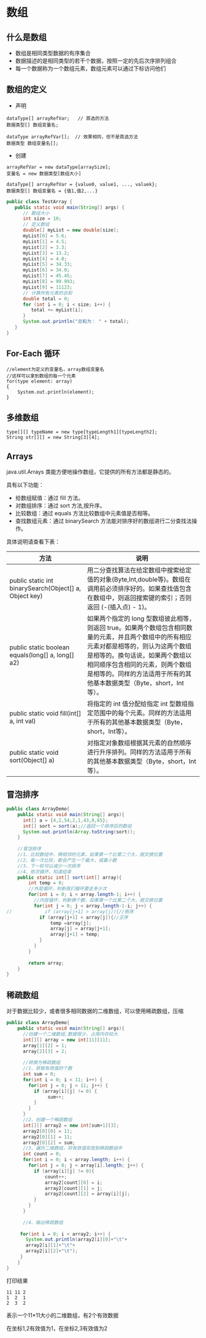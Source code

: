 # 数组

## 什么是数组

* 数组是相同类型数据的有序集合
* 数据描述的是相同类型的若干个数据，按照一定的先后次序排列组合
* 每一个数据称为一个数组元素，数组元素可以通过下标访问他们

## 数组的定义

* 声明

```
dataType[] arrayRefVar;   // 首选的方法
数据类型[] 数组变量名;

dataType arrayRefVar[];  // 效果相同，但不是首选方法
数据类型 数组变量名[];
```

* 创建

```
arrayRefVar = new dataType[arraySize];
变量名 = new 数据类型[数组大小]

dataType[] arrayRefVar = {value0, value1, ..., valuek};
数据类型[] 数组变量名 = {值1,值2,...}
```

```java
public class TestArray {
   public static void main(String[] args) {
      // 数组大小
      int size = 10;
      // 定义数组
      double[] myList = new double[size];
      myList[0] = 5.6;
      myList[1] = 4.5;
      myList[2] = 3.3;
      myList[3] = 13.2;
      myList[4] = 4.0;
      myList[5] = 34.33;
      myList[6] = 34.0;
      myList[7] = 45.45;
      myList[8] = 99.993;
      myList[9] = 11123;
      // 计算所有元素的总和
      double total = 0;
      for (int i = 0; i < size; i++) {
         total += myList[i];
      }
      System.out.println("总和为： " + total);
   }
}
```

## For-Each 循环

```
//element为定义的变量名，array数组变量名
//这样可以拿到数组的每一个元素
for(type element: array)
{
    System.out.println(element);
}
```

## 多维数组

```
type[][] typeName = new type[typeLength1][typeLength2];
String str[][] = new String[3][4];
```

## Arrays

java.util.Arrays 类能方便地操作数组，它提供的所有方法都是静态的。

具有以下功能：

* 给数组赋值：通过 fill 方法。
* 对数组排序：通过 sort 方法,按升序。
* 比较数组：通过 equals 方法比较数组中元素值是否相等。
* 查找数组元素：通过 binarySearch 方法能对排序好的数组进行二分查找法操作。

具体说明请查看下表：

|方法|说明|
|-|-|
|public static int binarySearch(Object[] a, Object key)|用二分查找算法在给定数组中搜索给定值的对象(Byte,Int,double等)。数组在调用前必须排序好的。如果查找值包含在数组中，则返回搜索键的索引；否则返回 (-(插入点) - 1)。|
|public static boolean equals(long[] a, long[] a2)|如果两个指定的 long 型数组彼此相等，则返回 true。如果两个数组包含相同数量的元素，并且两个数组中的所有相应元素对都是相等的，则认为这两个数组是相等的。换句话说，如果两个数组以相同顺序包含相同的元素，则两个数组是相等的。同样的方法适用于所有的其他基本数据类型（Byte，short，Int等）。|
|public static void fill(int[] a, int val)|将指定的 int 值分配给指定 int 型数组指定范围中的每个元素。同样的方法适用于所有的其他基本数据类型（Byte，short，Int等）。|
|public static void sort(Object[] a)|对指定对象数组根据其元素的自然顺序进行升序排列。同样的方法适用于所有的其他基本数据类型（Byte，short，Int等）。|

## 冒泡排序

```java
public class ArrayDemo{
    public static void main(String[] args){
      int[] a = {4,2,54,2,1,43,8,65};
      int[] sort = sort(a);//返回一个排序后的数组
      System.out.println(Array.toString(sort));
    }
    
    //冒泡排序
    //1、比较数组中，俩相邻的元素，如果第一个比第二个大，就交换位置
    //2、每一次比较，都会产生一个最大，或最小数
    //3、下一轮可以减少一次排序
    //4、依次循环，知道结束
    public static int[] sort(int[] array){
        int temp = 0;
        //外层循环，判断我们循环要走多少次
        for(int i = 0; i < array.length-1; i++) {
          //内层循环，判断俩个数，如果第一个比第二个大，就交换位置
          for(int j = 0; j < array.length-1-i; j++) {
//            if (array[j+1] > array[j]){//倒序
            if (array[j+1] < array[j]){//正序
                temp =array[j];
                array[j] = array[j+1];
                array[j+1] = temp;
            }
          }
        }
        
        return array;
    }
}
```

## 稀疏数组

对于数据比较少，或者很多相同数据的二维数组，可以使用稀疏数组，压缩

```java
public class ArrayDemo{
    public static void main(String[] args){
      //创建一个二维数组,数据很少，占用内存较大
      int[][] array = new int[11][11];
      array[1][2] = 1;
      array[2][3] = 2;
      
      //转换为稀疏数组
      //1、获取有效值的个数
      int sum = 0;
      for(int i = 0; i < 11; i++) {
        for(int j = 0; j < 11; j++) {
          if (array[i][j] != 0) {
               sum++;
          }
        }
      }
      //2、创建一个稀疏数组
      int[][] array2 = new int[sum+1][3];
      array2[0][0] = 11;
      array2[0][1] = 11;
      array2[0][2] = sum;
      //3、遍历二维数组，将有效值存放到稀疏数组中
      int count = 0;
      for(int i = 0; i < array.length; i++) {
        for(int j = 0; j < array[i].length; j++) {
          if (array[i][j] != 0){
              count++;
              array2[count][0] = i;
              array2[count][1] = j;
              array2[count][2] = array[i][j];
          }
        }
      }
      
      //4、输出稀疏数组
      
     for(int i = 0; i < array2; i++) {
       System.out.println(array2[i][0]+"\t"+
       array2[i][1]+"\t"+
       array2[i][2]+"\t");
     }
    }
}
```

打印结果

```
11 11 2
1  2  1
2  3  2
```

表示一个11*11大小的二维数组，有2个有效数据

在坐标1,2有效值为1，在坐标2,3有效值为2
